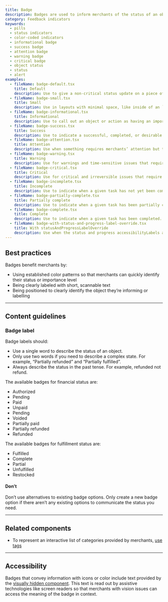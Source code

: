 ```yaml
---
title: Badge
description: Badges are used to inform merchants of the status of an object or of an action that’s been taken.
category: Feedback indicators
keywords:
  - pills
  - status indicators
  - color-coded indicators
  - informational badge
  - success badge
  - attention badge
  - warning badge
  - critical badge
  - object status
  - status
  - alert
examples:
  - fileName: badge-default.tsx
    title: Default
    description: Use to give a non-critical status update on a piece of information or action.
  - fileName: badge-small.tsx
    title: Small
    description: Use in layouts with minimal space, like inside of an `IndexTable` cell.
  - fileName: badge-informational.tsx
    title: Informational
    description: Use to call out an object or action as having an important attribute. For example, marking an option as “Recommended” or marking a theme as “Published”.
  - fileName: badge-success.tsx
    title: Success
    description: Use to indicate a successful, completed, or desirable state when it’s important to provide positive reinforcement to merchants. For example, when merchants successfully dispute a chargeback, a success badge shows that says “Funds recovered”.
  - fileName: badge-attention.tsx
    title: Attention
    description: Use when something requires merchants’ attention but the issue isn’t critical. For example, this badge would show next to an order that needs to be reviewed by merchants.
  - fileName: badge-warning.tsx
    title: Warning
    description: Use for warnings and time-sensitive issues that require merchants’ attention and potential action. Warning events are often reversible. Keep in mind that seeing this badge can feel stressful for merchants so it should only be used when absolutely necessary.
  - fileName: badge-critical.tsx
    title: Critical
    description: Use for critical and irreversible issues that require merchants’ attention and potential action. Keep in mind that seeing this badge can feel stressful for merchants so it should only be used when absolutely necessary.
  - fileName: badge-incomplete.tsx
    title: Incomplete
    description: Use to indicate when a given task has not yet been completed. For example, when merchants haven’t fulfilled an order.
  - fileName: badge-partially-complete.tsx
    title: Partially complete
    description: Use to indicate when a given task has been partially completed. For example, when merchants have partially fulfilled an order.
  - fileName: badge-complete.tsx
    title: Complete
    description: Use to indicate when a given task has been completed. For example, when merchants have fulfilled an order.
  - fileName: badge-with-status-and-progress-label-override.tsx
    title: With statusAndProgressLabelOverride
    description: Use when the status and progress accessibilityLabels are not appropriate to a given context.
---
```


## Best practices

Badges benefit merchants by:

- Using established color patterns so that merchants can quickly identify their status or importance level
- Being clearly labeled with short, scannable text
- Being positioned to clearly identify the object they’re informing or labelling

---

## Content guidelines

### Badge label

Badge labels should:

- Use a single word to describe the status of an object.
- Only use two words if you need to describe a complex state. For example, “Partially refunded” and “Partially fulfilled”.
- Always describe the status in the past tense. For example, refunded not refund.

The available badges for financial status are:

- Authorized
- Pending
- Paid
- Unpaid
- Pending
- Voided
- Partially paid
- Partially refunded
- Refunded

The available badges for fulfillment status are:

- Fulfilled
- Complete
- Partial
- Unfulfilled
- Restocked

<!-- dodont -->

#### Don’t

Don’t use alternatives to existing badge options. Only create a new badge option if there aren’t any existing options to communicate the status you need.

<!-- end -->

---

## Related components

- To represent an interactive list of categories provided by merchants, [use tags](https://polaris.shopify.com/components/tag)

---

## Accessibility

Badges that convey information with icons or color include text provided by the [visually hidden component](https://polaris.shopify.com/components/visually-hidden#navigation). This text is read out by assistive technologies like screen readers so that merchants with vision issues can access the meaning of the badge in context.
